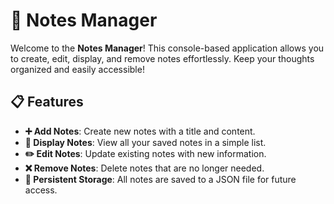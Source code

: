 # 📝 Notes Manager

Welcome to the **Notes Manager**! This console-based application allows you to create, edit, display, and remove notes effortlessly. Keep your thoughts organized and easily accessible!

## 📋 Features

- **➕ Add Notes**: Create new notes with a title and content.
- **📜 Display Notes**: View all your saved notes in a simple list.
- **✏️ Edit Notes**: Update existing notes with new information.
- **❌ Remove Notes**: Delete notes that are no longer needed.
- **💾 Persistent Storage**: All notes are saved to a JSON file for future access.
